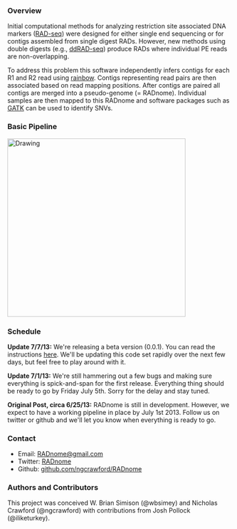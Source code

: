 ### Overview

Initial computational methods for analyzing restriction site associated DNA markers ([RAD-seq][1]) were designed for either single end sequencing or for contigs assembled from single digest RADs. However, new methods using double digests (e.g., [ddRAD-seq][2]) produce RADs where individual PE reads are non-overlapping.

To address this problem this software independently infers contigs for each R1 and R2 read using [rainbow][3]. Contigs representing read pairs are then associated based on read mapping positions. After contigs are paired all contigs are merged into a pseudo-genome (= RADnome). Individual samples are then mapped to this RADnome and software packages such as [GATK][4] can be used to identify SNVs.


### Basic Pipeline

<img src="https://raw.github.com/ngcrawford/RADnome/master/docs/pipeline.jpg" alt="Drawing" style="width: 400px;"/>


### Schedule

**Update 7/7/13:** We're releasing a beta version (0.0.1). You can read the instructions [here][7]. We'll be updating this code set rapidly over the next few days, but feel free to play around with it.

**Update 7/1/13:** We're still hammering out a few bugs and making sure everything is spick-and-span for the first release. Everything thing should be ready to go by Friday July 5th. Sorry for the delay and stay tuned. 

**Original Post, circa 6/25/13:** RADnome is still in development. However, we expect to have a working pipeline in place by July 1st 2013. Follow us on twitter or github and we'll let you know when everything is ready to go. 

### Contact

*  Email: RADnome@gmail.com
*  Twitter: [RADnome][5]
*  Github: [github.com/ngcrawford/RADnome][6]


### Authors and Contributors
This project was conceived W. Brian Simison (@wbsimey) and Nicholas Crawford (@ngcrawford) with contributions from Josh Pollock (@iliketurkey).


[1]: http://en.wikipedia.org/wiki/Restriction_site_associated_DNA_markers
[2]: http://www.plosone.org/article/info:doi/10.1371/journal.pone.0037135
[3]: dx.doi.org/10.1093/bioinformatics/bts482
[4]: http://www.broadinstitute.org/gatk/
[5]: https://twitter.com/RADnome
[6]: https://github.com/ngcrawford/RADnome
[7]: https://github.com/ngcrawford/RADnome/blob/master/INSTRUCTIONS.md



